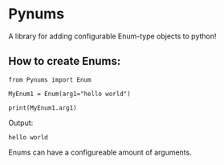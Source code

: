 # Pynums
A library for adding configurable Enum-type objects to python!

## How to create Enums:
    from Pynums import Enum
    
    MyEnum1 = Enum(arg1="hello world")
    
    print(MyEnum1.arg1)
    
Output:

    hello world

Enums can have a configureable amount of arguments.
